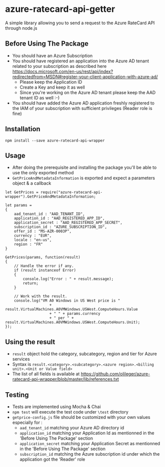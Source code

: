 # azure-ratecard-api-getter
A simple library allowing you to send a request to the Azure RateCard API through node.js

## Before Using The Package
- You should have an Azure Subscription
- You should have registered an application into the Azure AD tenant related to your subscription as described here <https://docs.microsoft.com/en-us/rest/api/index?redirectedfrom=MSDN#register-your-client-application-with-azure-ad/>
  * Please keep the Application ID
  * Create a Key and keep it as well
  * Since you're working on the Azure AD tenant please keep the AAD tenant ID as well :-)
- You should have added the Azure AD application freshly registered to the IAM of your subscription with sufficient privileges (Reader role is fine)

## Installation
`npm install --save azure-ratecard-api-wrapper`

## Usage
- After doing the prerequisite and installing the package you'll be able to use the only exported method
- `GetPriceAndMetadataInformation` is exported and expect a parameters object & a callback
```
let GetPrices = require("azure-ratecard-api-wrapper").GetPriceAndMetadataInformation;

let params =
{
    aad_tenant_id : "AAD_TENANT_ID",
    application_id : "AAD_REGISTERED_APP_ID",
    application_secret : "AAD_REGISTERED_APP_SECRET",
    subscription_id : "AZURE_SUBSCRIPTION_ID",
    offer_id : "MS-AZR-0003P",
    currency : "EUR",
    locale : "en-us",
    region : "FR"
}

GetPrices(params, function(result)
{
    // Handle the error if any.
    if (result instanceof Error)
    {
        console.log("Error : " + result.message);
        return;
    }

    // Work with the result.
    console.log("VM A0 Windows in US West price is "
                    + result.VirtualMachines.A0VMWindows.USWest.ComputeHours.Value
                    + " " + params.currency
                    + " per " + result.VirtualMachines.A0VMWindows.USWest.ComputeHours.Unit);
});
```

## Using the result
- `result` object hold the category, subcategory, region and tier for Azure services
- Syntax is `result.<category>.<subcategory>.<azure region>.<billing unit>.<Unit or Value field>`
- The list of all fields is available at <https://github.com/olileger/azure-ratecard-api-wrapper/blob/master/lib/references.txt>

## Testing
- Tests are implemented using Mocha & Chai
- `npm test` will execute the test code under `\test` directory
- `getprice-config.js` file should be customized with your own values especially for :
  * `aad_tenant_id` matching your Azure AD directory id
  * `application_id` matching your Application Id as mentionned in the 'Before Using The Package' section
  * `application_secret` matching your Application Secret as mentionned in the 'Before Using The Package' section
  * `subscription_id` matching the Azure subscription id under which the application got the 'Reader' role